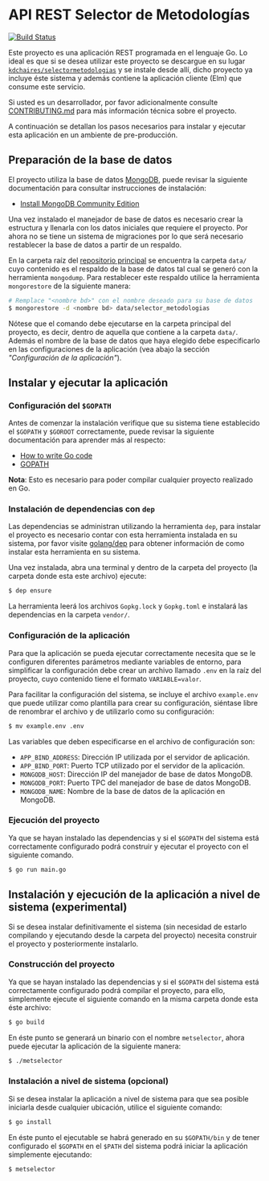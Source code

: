 # API REST Selector de Metodologías

[![Build Status](https://travis-ci.org/kdchaires/selectormetodologias/api.svg?branch=master)](https://travis-ci.org/kdchaires/selectormetodologias/api)

Este proyecto es una aplicación REST programada en el lenguaje Go. Lo ideal es
que si se desea utilizar este proyecto se descargue en su lugar
[`kdchaires/selectormetodologias`](https://github.com/kdchaires/selectormetodologias)
y se instale desde allí, dicho proyecto ya incluye éste sistema y además
contiene la aplicación cliente (Elm) que consume este servicio.

Si usted es un desarrollador, por favor adicionalmente consulte
[CONTRIBUTING.md](/CONTRIBUTING.md) para más información técnica sobre el
proyecto.

A continuación se detallan los pasos necesarios para instalar y ejecutar esta
aplicación en un ambiente de pre-producción.


## Preparación de la base de datos

El proyecto utiliza la base de datos [MongoDB](https://docs.mongodb.com/), puede
revisar la siguiente documentación para consultar instrucciones de instalación:

- [Install MongoDB Community Edition](https://docs.mongodb.com/manual/administration/install-community/)

Una vez instalado el manejador de base de datos es necesario crear la estructura
y llenarla con los datos iniciales que requiere el proyecto. Por ahora no se
tiene un sistema de migraciones por lo que será necesario restablecer la base de
datos a partir de un respaldo.

En la carpeta raíz del [repositorio
principal](https://github.com/kdchaires/selectormetodologias) se encuentra la
carpeta `data/` cuyo contenido es el respaldo de la base de datos tal cual se
generó con la herramienta `mongodump`. Para restablecer este respaldo utilice
la herramienta `mongorestore` de la siguiente manera:

```sh
# Remplace "<nombre bd>" con el nombre deseado para su base de datos
$ mongorestore -d <nombre bd> data/selector_metodologias
```

Nótese que el comando debe ejecutarse en la carpeta principal del proyecto, es
decir, dentro de aquella que contiene a la carpeta `data/`. Además el nombre de
la base de datos que haya elegido debe especificarlo en las configuraciones de
la aplicación (vea abajo la sección _"Configuración de la aplicación"_).

## Instalar y ejecutar la aplicación

### Configuración del `$GOPATH`

Antes de comenzar la instalación verifique que su sistema tiene establecido el
`$GOPATH` y `$GOROOT` correctamente, puede revisar la siguiente documentación
para aprender más al respecto:

- [How to write Go code](https://golang.org/doc/code.html#GOPATH)
- [GOPATH](https://github.com/golang/go/wiki/GOPATH)

**Nota**: Esto es necesario para poder compilar cualquier proyecto realizado en
Go.


### Instalación de dependencias con `dep`

Las dependencias se administran utilizando la herramienta `dep`, para instalar
el proyecto es necesario contar con esta herramienta instalada en su sistema,
por favor visite [golang/dep](https://github.com/golang/dep) para obtener
información de como instalar esta herramienta en su sistema.

Una vez instalada, abra una terminal y dentro de la carpeta del proyecto (la
carpeta donde esta este archivo) ejecute:

``` sh
$ dep ensure
```

La herramienta leerá los archivos `Gopkg.lock` y `Gopkg.toml` e instalará las
dependencias en la carpeta `vendor/`.


### Configuración de la aplicación

Para que la aplicación se pueda ejecutar correctamente necesita que se le
configuren diferentes parámetros mediante variables de entorno, para simplificar
la configuración debe crear un archivo llamado `.env` en la raíz del proyecto,
cuyo contenido tiene el formato `VARIABLE=valor`.

Para facilitar la configuración del sistema, se incluye el archivo `example.env`
que puede utilizar como plantilla para crear su configuración, siéntase libre de
renombrar el archivo y de utilizarlo como su configuración:

``` sh
$ mv example.env .env
```

Las variables que deben especificarse en el archivo de configuración son:

- `APP_BIND_ADDRESS`: Dirección IP utilizada por el servidor de aplicación.
- `APP_BIND_PORT`: Puerto TCP utilizado por el servidor de la aplicación.
- `MONGODB_HOST`: Dirección IP del manejador de base de datos MongoDB.
- `MONGODB_PORT`: Puerto TPC del manejador de base de datos MongoDB.
- `MONGODB_NAME`: Nombre de la base de datos de la aplicación en MongoDB.


### Ejecución del proyecto

Ya que se hayan instalado las dependencias y si el `$GOPATH` del sistema está
correctamente configurado podrá construir y ejecutar el proyecto con el
siguiente comando.

``` sh
$ go run main.go
```


## Instalación y ejecución de la aplicación a nivel de sistema (experimental)

Si se desea instalar definitivamente el sistema (sin necesidad de estarlo
compilando y ejecutando desde la carpeta del proyecto) necesita construir el
proyecto y posteriormente instalarlo.

### Construcción del proyecto

Ya que se hayan instalado las dependencias y si el `$GOPATH` del sistema está
correctamente configurado podrá compilar el proyecto, para ello, simplemente
ejecute el siguiente comando en la misma carpeta donde esta éste archivo:

``` sh
$ go build
```

En éste punto se generará un binario con el nombre `metselector`, ahora puede
ejecutar la aplicación de la siguiente manera:

``` sh
$ ./metselector
```

### Instalación a nivel de sistema (opcional)

Si se desea instalar la aplicación a nivel de sistema para que sea posible
iniciarla desde cualquier ubicación, utilice el siguiente comando:

``` sh
$ go install
```

En éste punto el ejecutable se habrá generado en su `$GOPATH/bin` y de tener
configurado el `$GOPATH` en el `$PATH` del sistema podrá iniciar la aplicación
simplemente ejecutando:

``` sh
$ metselector
```
